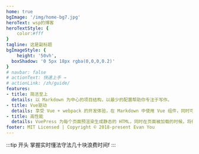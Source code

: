 ```yaml
---
home: true
bgImage: '/img/home-bg7.jpg'
heroText: wsp的博客
heroTextStyle: {
    color:#fff
}
tagline: 这是副标题
bgImageStyle: {
    height: '50vh',
  boxShadow: '0 5px 18px rgba(0,0,0,0.2)'
}
# navbar: false
# actionText: 快速上手 →
# actionLink: /zh/guide/
features:
- title: 简洁至上
  details: 以 Markdown 为中心的项目结构，以最少的配置帮助你专注于写作。
- title: Vue驱动
  details: 享受 Vue + webpack 的开发体验，在 Markdown 中使用 Vue 组件，同时可以使用 Vue 来开发自定义主题。
- title: 高性能
  details: VuePress 为每个页面预渲染生成静态的 HTML，同时在页面被加载的时候，将作为 SPA 运行。
footer: MIT Licensed | Copyright © 2018-present Evan You
---
```

:::tip 开头
掌握实时懂法守法几十块浪费时间f
:::